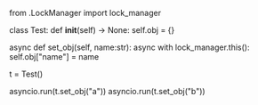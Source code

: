 from .LockManager import lock_manager

class Test:
  def __init__(self) -> None:
    self.obj = {}
  
  async def set_obj(self, name:str):
    async with lock_manager.this():
      self.obj["name"] = name

t = Test()

asyncio.run(t.set_obj("a"))
asyncio.run(t.set_obj("b"))
